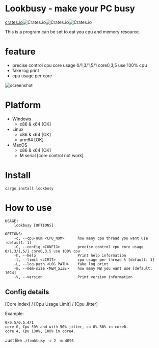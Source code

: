 <!--
 * @Author: Image image@by.cx
 * @Date: 2022-12-05 22:39:47
 * @LastEditors: Image image@by.cx
 * @LastEditTime: 2022-12-07 22:20:16
 * @FilePath: /lookbusy-rs/README.MD
 * @Description: 
 * 
 * Copyright (c) 2022 by Image image@by.cx, All Rights Reserved. 
-->
# Lookbusy - make your PC busy

[crates.io](https://crates.io/crates/lookbusy)![Crates.io](https://img.shields.io/crates/l/lookbusy)![Crates.io](https://img.shields.io/crates/v/lookbusy)![Crates.io](https://img.shields.io/crates/d/lookbusy)

This is a program can be set to eat you cpu and memory resource.

# feature
 - precise control cpu core usage 0/1,3/1,5/1 core0,3,5 use 100% cpu
 - fake log print
 - cpu usage per core

![screenshot](example/example.gif)

# Platform
- Windows
  - x86 & x64 [OK]
- Linux
    - x86 & x64 [OK]
    - arm64 [OK]
- MacOS
  - x86 & x64 [OK]
  - M serial [core control not work]

# Install
```
cargo install lookbusy
```
# How to use
```shell
USAGE:
    lookbusy [OPTIONS]

OPTIONS:
    -c, --cpu-num <CPU_NUM>      how many cpu thread you want use [default: 1]
    -C, --config <CONFIG>        precise control cpu core usage 0/1,3/1,5/1 core0,3,5 use 100% cpu
    -h, --help                   Print help information
    -l, --limit <LIMIT>          cpu usage per thread % [default: 1]
    -L, --log-path <LOG_PATH>    fake log print
    -m, --mem-size <MEM_SIZE>    how many MB you want use [default: 1024]
    -V, --version                Print version information

```
## Config details

[Core index] / [Cpu Usage Limit] / [Cpu Jitter]

Example:
```
0/0.5/0.5,4/1
core 0, Cpu 50% and with 50% jitter, so 0%-50% in core0.
core 4, Cpu 100%, 100% in core4.
```

Just like `./lookbusy -c 2 -m 4096`
